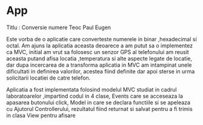# App
Titlu : Conversie numere
Teoc Paul Eugen

Este vorba de o aplicatie care converteste numerele in binar ,hexadecimal si octal.
Am ajuns la aplicatia aceasta deoarece a am putut sa o implementez ca MVC, initial am vrut sa folosesc un senzor GPS al telefonului
am reusit aceasta putand afisa locatia ,temperatura si alte aspecte legate de locatie, dar dupa incercarea de a transforma aplicatia in MVC am intampinat unele dificultati in definirea valorilor, acestea fiind definite dar apoi sterse in urma solicitarii locatiei de catre telefon.

Aplicatia a fost implementata folosind modelul MVC studiat in cadrul laboratoarelor ,impartind codul in 4 clase, Events care se acceseaza la apasarea butonului click, Model in care se declara functiile si se apeleaza cu Ajutorul Controllerului, rezultatul fiind returnat si salvat pentru a fi trimis in clasa View pentru afisare
